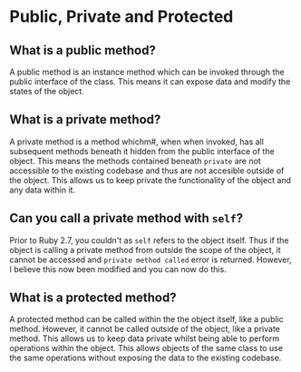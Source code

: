 # Public, Private and Protected

## What is a public method?

A public method is an instance method which can be invoked through the public interface of the class. This means it can expose data and modify the states of the object.


## What is a private method? 

A private method is a method whichm#, when when invoked, has all subsequent methods beneath it hidden from the public interface of the object. This means the methods contained beneath `private` are not accessible to the existing codebase and thus are not accesible outside of the object. This allows us to keep private the functionality of the object and any data within it. 


## Can you call a private method with `self`? 

Prior to Ruby 2.7, you couldn't as `self` refers to the object itself. Thus if the object is calling a private method from outside the scope of the object, it cannot be accessed and `private method called` error is returned. However, I believe this now been modified and you can now do this. 

## What is a protected method? 

A protected method can be called within the the object itself, like a public method. However, it cannot be called outside of the object, like a private method. This allows us to keep data private whilst being able to perform operations within the object. This allows objects of the same class to use the same operations without exposing the data to the existing codebase. 
